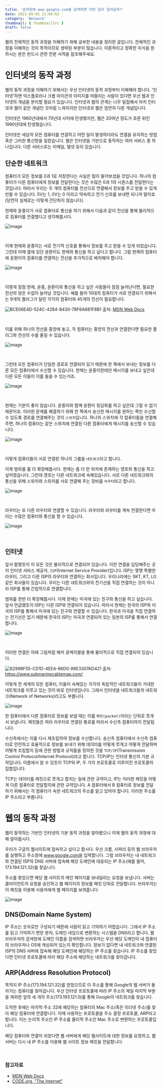```yaml
---
title: '검색창에 www.google.com을 검색하면 어떤 일이 일어날까?'
date: 2021-05-01 21:04:63
category: 'Network'
thumbnail: { thumbnailSrc }
draft: false
---
```


웹의 전체적인 동작 과정을 이해하기 위해 공부한 내용을 정리한 글입니다.
전체적인 과정을 이해하는 것이 목적이므로 생략된 부분이 많습니다. 이론적이고 정확한 지식을 원하시는 분은 반드시 관련 전문 서적을 참조해주세요.

# 인터넷의 동작 과정

웹의 동작 과정을 이해하기 위해서는 우선 인터넷의 동작 과정부터 이해해야 합니다. 
'인터넷'하면 익스플로러나 크롬 아이콘의 이미지를 떠올리는 사람이 있다면 우선 웹과 인터넷의 개념을
분리할 필요가 있습니다. 인터넷과 웹의 관계는 너무 밀접해서 마치 인터넷과 웹이 같은 개념인 것처럼 느껴지지만 인터넷과 웹은 엄연히 다른 개념입니다.

인터넷은 1960년대에서 70년대 사이에 탄생했지만, 웹은 20여년 정도가 흐른 뒤인 1990년대에 탄생했습니다.

인터넷은 세상의 모든 컴퓨터를 연결하고 어떤 일이 발생하더라도 연결을 유지하는 방법 혹은 그러한 통신망을 일컫습니다. 웹은 인터넷을 기반으로 동작하는
여러 서비스 중 하나입니다. 다른 서비스로는 이메일, 텔넷 등이 있습니다.

## 단순한 네트워크

컴퓨터가 모든 정보를 0과 1로 저장한다는 사실은 많이 들어보셨을 것입니다. 하나의 컴퓨터가 다른 컴퓨터에게 정보를 전달한다는 것은
수많은 0과 1의 시퀀스를 전달한다는 것입니다. 따라서 우리는 두 개의 컴퓨터를 전선으로 연결해서 정보를 주고 받을 수 있게 만들 수 있습니다.
5V는 1, 0V는 0 이라고 약속하고 전기 신호를 보내면 되니까 말이죠(당연히 실제로는 이렇게 간단하지 않습니다).

현제와 윤중이가 서로 컴퓨터로 통신을 하기 위해서 다음과 같이 전선을 통해 물리적으로 컴퓨터를 연결했다고 생각해봅시다.

![image](https://user-images.githubusercontent.com/63030569/116800461-39bce400-ab3c-11eb-87fb-f9f370d89444.png)

<br/>

이제 현제와 윤중이는 서로 전기적 신호를 통해서 정보를 주고 받을 수 있게 되었습니다. 그런데 이때 옆에 있던 윤환이도 현제와 통신을 하고 싶다고 합니다.
그럼 현제의 컴퓨터에 윤환이의 컴퓨터를 연결하는 전선을 추가적으로 배치해야 합니다.

![image](https://user-images.githubusercontent.com/63030569/116800508-be0f6700-ab3c-11eb-9347-5e3f49c51beb.png)

<br/>

이렇게 점점 현제, 윤중, 윤환이와 통신을 하고 싶은 사람들이 점점 늘어난다면, 필요한 전선의 양은 수없이 늘어날 것입니다. 예를 들어 10대의 컴퓨터가 서로 연결되기 위해서는
9개의 플러그가 달린 각각의 컴퓨터와 45개의 전선이 필요합니다.

![BCE06E4D-524C-4284-8430-78F6A681F8B1](https://user-images.githubusercontent.com/63030569/116800570-5efe2200-ab3d-11eb-8dbb-f7f1bd5416ff.png)
출처: [MDN Web Docs](https://developer.mozilla.org/ko/docs/Learn/Common_questions/How_does_the_Internet_work)

<br/>

이를 위해 하나의 전선을 중앙에 놓고, 각 컴퓨터는 중앙의 전선과 연결한다면 필요한 플러그와 전선의 수를 줄일 수 있습니다.

![image](https://user-images.githubusercontent.com/63030569/116800687-55c18500-ab3e-11eb-828f-b3489b214511.png)

<br/>

그런데 모든 컴퓨터가 단일한 경로로 연결되어 있기 때문에 한 쪽에서 보내는 정보를 다른 모든 컴퓨터에서 수신할 수 있습니다.
현제는 윤중이한테만 메시지를 보내고 싶은데 다른 모든 이들이 이를 들을 수 있는거죠.

![image](https://user-images.githubusercontent.com/63030569/116800999-ec8f4100-ab40-11eb-9f68-dacf037363d0.png)

<br/>

현제는 기분이 좋지 않습니다. 윤중이와 함께 윤환이 뒷담화를 하고 싶은데 그럴 수 없기 때문이죠. 
이러한 문제를 해결하기 위해 한 쪽에서 송신한 메시지를 원하는 쪽만 수신할 수 있도록 경로를 연결해주는 것이 `스위치`입니다.
하나의 스위치에 각 컴퓨터들을 연결해주면, 하나의 컴퓨터는 같은 스위치에 연결된 다른 컴퓨터에게 메시지를 송신할 수 있습니다.

![image](https://user-images.githubusercontent.com/63030569/116801139-e5b4fe00-ab41-11eb-8e19-114bb6987925.png)

<br/>

이렇게 컴퓨터들이 서로 연결된 하나의 그룹을 `네트워크`라고 합니다.

이제 범위를 좀 더 확장해봅시다. 현제는 좀 더 먼 위치에 존재하는 영호와 통신을 하고 싶어졌습니다. 그런데 영호는 다른 네트워크에 속해있습니다.
서로 다른 네트워크와의 통신을 위해 스위치와 스위치를 서로 연결해 주는 장비를 `라우터`라고 합니다.

![image](https://user-images.githubusercontent.com/63030569/116801621-80afd700-ab46-11eb-8648-67f656b3558c.png)

<br>

라우터는 또 다른 라우터와 연결할 수 있습니다. 라우터와 라우터를 계속 연결한다면 우리는 수많은 컴퓨터와 통신을 할 수 있습니다.

![image](https://user-images.githubusercontent.com/63030569/116801843-7393e780-ab48-11eb-8d6d-c9ea9c1a80b3.png)

<br>

## 인터넷

앞서 말했듯이 이 모든 것은 물리적으로 연결되어 있습니다. 이런 연결을 담당해주는 곳이 인터넷 서비스 제공자, `ISP`(Internet Service Provider)입니다.
ISP는 몇몇 특별한 라우터, 그리고 다른 ISP의 라우터와 연결하는 회사입니다. 우리나라에는 SKT, KT, LG같은 회사들이 있습니다. 우리는 다른 네트워크와의 전기선을
직접 연결하는 것이 아니라 ISP를 통해 간접적으로 연결합니다.

범위를 한번 더 확장해봅시다. 이제 현제는 미국에 있는 친구와 통신을 하고 싶습니다. 앞서 언급했듯이 ISP는 다른 ISP와 연결되어 있습니다.
따라서 현제는 한국의 ISP와 미국의 ISP를 통해서 미국에 있는 친구와 연결할 수 있습니다. 한국과 미국을 직접 연결하는 전기선은 없기 때문에 한국의 ISP는 미국과 연결되어 있는
일본의 ISP를 통해서 연결합니다.

![image](https://user-images.githubusercontent.com/63030569/116802168-c02cf200-ab4b-11eb-9afa-8b88f58b484e.png)

<br>

이러한 연결은 아래 그림처럼 해저 광케이블을 통해 물리적으로 직접 연결되어 있습니다.

![62998F55-CD1D-4EEA-86D0-86E3307AD421](https://user-images.githubusercontent.com/63030569/116802208-1732c700-ab4c-11eb-9503-ee3b7456642a.png)
출처: https://www.submarinecablemap.com/

이렇게 전 세계의 모든 컴퓨터, 이들이 속해있는 각각의 독립적인 네트워크들이 거대한 네트워크를 이루고 있는 것이 바로
인터넷입니다. 그래서 인터넷을 네트워크들의 네트워크(Network of Networks)라고도 부릅니다.

![image](https://user-images.githubusercontent.com/63030569/116802565-a7720b80-ab4e-11eb-9dda-da4c54ba1ce7.png)

한 컴퓨터에서 다른 컴퓨터로 정보를 보낼 때는 이를 `패킷(packet)`이라는 단위로 쪼개서 보냅니다. 패킷들은 여러 라우터로 연결된
통로를 따라서 수신측 컴퓨터까지 전달됩니다.

수신측에서는 이를 다시 재조립하여 정보를 수신합니다. 송신측 컴퓨터에서 수신측 컴퓨터로 안전하고 효율적으로 정보를 보내기 위해 데이터를 어떻게 쪼개고 어떻게 전달하며
어떻게 조립할지 등에 관한 방법과 규칙들을 정의한 것을 `TCP/IP`(Transmission Control Protocol/Internet Protocol)라고 합니다.
TCP/IP는 인터넷 통신의 기본 규약입니다. 이름에서 알 수 있듯이 TCP와 IP, 두 가지 프로토콜로 이루어진 프로토콜의 집합입니다.

TCP는 데이터를 패킷으로 쪼개고 합치는 일에 관한 규약이고, IP는 이러한 패킷을 어떻게 다른 컴퓨터로 전달할지에 관한 규약입니다.
A 컴퓨터에서 B 컴퓨터로 정보를 전달하기 위해서는 각 컴퓨터가 속한 네트워크의 주소를 알고 있어야 합니다. 이러한 주소를 IP 주소라고 부릅니다.

# 웹의 동작 과정

웹이 동작하는 기반인 인터넷의 기본 동작 과정을 알아봤으니 이제 웹의 동작 과정에 대해 알아봅시다.

우리가 구글의 웹사이트에 접속하고 싶다고 합시다. 우선 크롬, 사파리 등의 웹 브라우저를 실행하고 주소창에 
www.google.com을 입력합니다. 그럼 브라우저는 내 네트워크와 연결된 ISP의 DNS 서버에 접속해 해당 도메인에 대응되는 IP 주소(예를 들어, 173.194.121.32)를 찾습니다.

주소를 찾았으면 해당 웹 사이트의 메인 페이지를 보내달라는 요청을 보냅니다. 서버는 클라이언트의 요청을 승인하고 웹 페이지의 정보를 패킷 단위로 전달합니다. 
브라우저는 이 패킷을 이용해 사용자에게 웹 페이지를 보여줍니다.

![image](https://user-images.githubusercontent.com/63030569/116805529-1573fe00-ab62-11eb-804f-24cb47fda0b0.png)


## DNS(Domain Name System)

IP 주소는 숫자로만 구성되기 때문에 사람이 읽고 기억하기 어렵습니다. 그래서 IP 주소를 읽고 기억하기 편한 문자, 도메인 네임으로 변환하는 시스템을 DNS라고 합니다.
웹 브라우저의 검색창에 도메인 이름을 검색하면 브라우저는 우선 해당 도메인이 내 컴퓨터의 브라우저나 OS에 캐싱되어 있는지 확인합니다.
정보가 없다면 내 네트워크와 연결된 ISP의 DNS 서버에 접속해 해당 도메인에 해당하는 IP 주소를 찾습니다.
IP 주소를 찾았다면 인터넷 프로토콜에 따라 해당 주소에 해당하는 네트워크를 찾아갑니다.

## ARP(Address Resolution Protocol)
목적지 IP 주소(173.194.121.32)를 얻었으므로 이 주소를 통해 Google의 웹 서버가 돌아가는 컴퓨터를 찾아갑니다.
우선 인터넷 프로토콜에 따라 IP 주소의 제일 마지막 부분을 제외한 앞의 세 개의 주소(173.193.121.0)를 통해
Google의 네트워크를 찾습니다.

도착한 후에는 마지막 주소 32에 해당하는 컴퓨터의 Mac 주소(혹은 이더넷 주소)를 찾아 해당 컴퓨터에 연결합니다. 
이때 사용하는 프로토콜을 주소 결정 프로토콜, ARP라고 합니다. 이는 논리적 주소인 IP 주소를 물리적 주소인 Mac 주소로 변환하는 프로토콜입니다.

해당 컴퓨터와 연결이 되었다면 웹 서버에게 해당 웹사이트에 대한 정보를 요청하고, 웹 서버는 다시 내 IP 주소를 이용해
웹 사이트 정보 패킷을 전달합니다.



<br>

### 참고자료

* [MDN Web Docs](https://developer.mozilla.org/ko/docs/Learn/Common_questions/How_does_the_Internet_work)
* [CODE.org, "The Internet"](https://www.youtube.com/watch?v=Dxcc6ycZ73M&list=PLzdnOPI1iJNfMRZm5DDxco3UdsFegvuB7&index=1)

